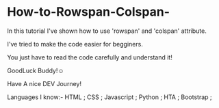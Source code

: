 # How-to-Rowspan-Colspan-
In this tutorial I've shown how to use 'rowspan' and 'colspan' attribute.

I've tried to make the code easier for begginers.

You just have to read the code carefully and understand it!

GoodLuck Buddy!☺

Have A nice DEV Journey!

Languages I know:- HTML ; CSS ; Javascript ; Python ; HTA ; Bootstrap ;
